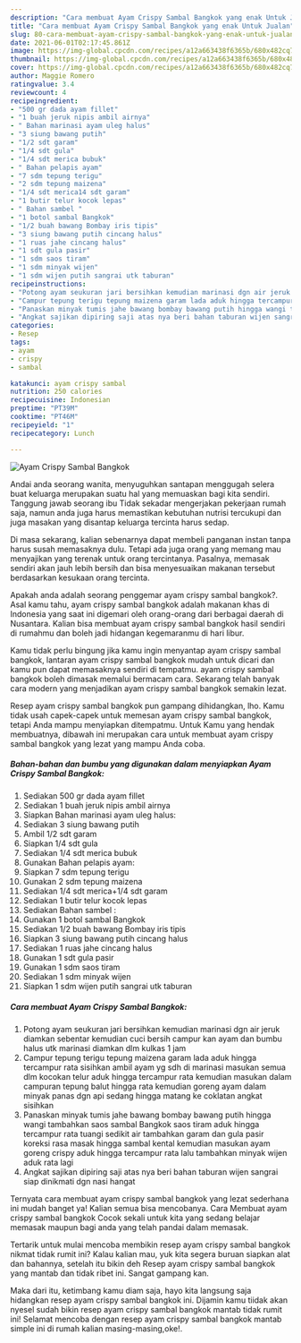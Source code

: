 ```yaml
---
description: "Cara membuat Ayam Crispy Sambal Bangkok yang enak Untuk Jualan"
title: "Cara membuat Ayam Crispy Sambal Bangkok yang enak Untuk Jualan"
slug: 80-cara-membuat-ayam-crispy-sambal-bangkok-yang-enak-untuk-jualan
date: 2021-06-01T02:17:45.861Z
image: https://img-global.cpcdn.com/recipes/a12a663438f6365b/680x482cq70/ayam-crispy-sambal-bangkok-foto-resep-utama.jpg
thumbnail: https://img-global.cpcdn.com/recipes/a12a663438f6365b/680x482cq70/ayam-crispy-sambal-bangkok-foto-resep-utama.jpg
cover: https://img-global.cpcdn.com/recipes/a12a663438f6365b/680x482cq70/ayam-crispy-sambal-bangkok-foto-resep-utama.jpg
author: Maggie Romero
ratingvalue: 3.4
reviewcount: 4
recipeingredient:
- "500 gr dada ayam fillet"
- "1 buah jeruk nipis ambil airnya"
- " Bahan marinasi ayam uleg halus"
- "3 siung bawang putih"
- "1/2 sdt garam"
- "1/4 sdt gula"
- "1/4 sdt merica bubuk"
- " Bahan pelapis ayam"
- "7 sdm tepung terigu"
- "2 sdm tepung maizena"
- "1/4 sdt merica14 sdt garam"
- "1 butir telur kocok lepas"
- " Bahan sambel "
- "1 botol sambal Bangkok"
- "1/2 buah bawang Bombay iris tipis"
- "3 siung bawang putih cincang halus"
- "1 ruas jahe cincang halus"
- "1 sdt gula pasir"
- "1 sdm saos tiram"
- "1 sdm minyak wijen"
- "1 sdm wijen putih sangrai utk taburan"
recipeinstructions:
- "Potong ayam seukuran jari bersihkan kemudian marinasi dgn air jeruk diamkan sebentar kemudian cuci bersih campur kan ayam dan bumbu halus utk marinasi diamkan dlm kulkas 1 jam"
- "Campur tepung terigu tepung maizena garam lada aduk hingga tercampur rata sisihkan ambil ayam yg sdh di marinasi masukan semua dlm kocokan telur aduk hingga tercampur rata kemudian masukan dalam campuran tepung balut hingga rata kemudian goreng ayam dalam minyak panas dgn api sedang hingga matang ke coklatan angkat sisihkan"
- "Panaskan minyak tumis jahe bawang bombay bawang putih hingga wangi tambahkan saos sambal Bangkok saos tiram aduk hingga tercampur rata tuangi sedikit air tambahkan garam dan gula pasir koreksi rasa masak hingga sambal kental kemudian masukan ayam goreng crispy aduk hingga tercampur rata lalu tambahkan minyak wijen aduk rata lagi"
- "Angkat sajikan dipiring saji atas nya beri bahan taburan wijen sangrai siap dinikmati dgn nasi hangat"
categories:
- Resep
tags:
- ayam
- crispy
- sambal

katakunci: ayam crispy sambal 
nutrition: 250 calories
recipecuisine: Indonesian
preptime: "PT39M"
cooktime: "PT46M"
recipeyield: "1"
recipecategory: Lunch

---
```



![Ayam Crispy Sambal Bangkok](https://img-global.cpcdn.com/recipes/a12a663438f6365b/680x482cq70/ayam-crispy-sambal-bangkok-foto-resep-utama.jpg)

Andai anda seorang wanita, menyuguhkan santapan menggugah selera buat keluarga merupakan suatu hal yang memuaskan bagi kita sendiri. Tanggung jawab seorang ibu Tidak sekadar mengerjakan pekerjaan rumah saja, namun anda juga harus memastikan kebutuhan nutrisi tercukupi dan juga masakan yang disantap keluarga tercinta harus sedap.

Di masa  sekarang, kalian sebenarnya dapat membeli panganan instan tanpa harus susah memasaknya dulu. Tetapi ada juga orang yang memang mau menyajikan yang terenak untuk orang tercintanya. Pasalnya, memasak sendiri akan jauh lebih bersih dan bisa menyesuaikan makanan tersebut berdasarkan kesukaan orang tercinta. 



Apakah anda adalah seorang penggemar ayam crispy sambal bangkok?. Asal kamu tahu, ayam crispy sambal bangkok adalah makanan khas di Indonesia yang saat ini digemari oleh orang-orang dari berbagai daerah di Nusantara. Kalian bisa membuat ayam crispy sambal bangkok hasil sendiri di rumahmu dan boleh jadi hidangan kegemaranmu di hari libur.

Kamu tidak perlu bingung jika kamu ingin menyantap ayam crispy sambal bangkok, lantaran ayam crispy sambal bangkok mudah untuk dicari dan kamu pun dapat memasaknya sendiri di tempatmu. ayam crispy sambal bangkok boleh dimasak memalui bermacam cara. Sekarang telah banyak cara modern yang menjadikan ayam crispy sambal bangkok semakin lezat.

Resep ayam crispy sambal bangkok pun gampang dihidangkan, lho. Kamu tidak usah capek-capek untuk memesan ayam crispy sambal bangkok, tetapi Anda mampu menyiapkan ditempatmu. Untuk Kamu yang hendak membuatnya, dibawah ini merupakan cara untuk membuat ayam crispy sambal bangkok yang lezat yang mampu Anda coba.

<!--inarticleads1-->

##### Bahan-bahan dan bumbu yang digunakan dalam menyiapkan Ayam Crispy Sambal Bangkok:

1. Sediakan 500 gr dada ayam fillet
1. Sediakan 1 buah jeruk nipis ambil airnya
1. Siapkan  Bahan marinasi ayam uleg halus:
1. Sediakan 3 siung bawang putih
1. Ambil 1/2 sdt garam
1. Siapkan 1/4 sdt gula
1. Sediakan 1/4 sdt merica bubuk
1. Gunakan  Bahan pelapis ayam:
1. Siapkan 7 sdm tepung terigu
1. Gunakan 2 sdm tepung maizena
1. Sediakan 1/4 sdt merica+1/4 sdt garam
1. Sediakan 1 butir telur kocok lepas
1. Sediakan  Bahan sambel :
1. Gunakan 1 botol sambal Bangkok
1. Sediakan 1/2 buah bawang Bombay iris tipis
1. Siapkan 3 siung bawang putih cincang halus
1. Sediakan 1 ruas jahe cincang halus
1. Gunakan 1 sdt gula pasir
1. Gunakan 1 sdm saos tiram
1. Sediakan 1 sdm minyak wijen
1. Siapkan 1 sdm wijen putih sangrai utk taburan




<!--inarticleads2-->

##### Cara membuat Ayam Crispy Sambal Bangkok:

1. Potong ayam seukuran jari bersihkan kemudian marinasi dgn air jeruk diamkan sebentar kemudian cuci bersih campur kan ayam dan bumbu halus utk marinasi diamkan dlm kulkas 1 jam
1. Campur tepung terigu tepung maizena garam lada aduk hingga tercampur rata sisihkan ambil ayam yg sdh di marinasi masukan semua dlm kocokan telur aduk hingga tercampur rata kemudian masukan dalam campuran tepung balut hingga rata kemudian goreng ayam dalam minyak panas dgn api sedang hingga matang ke coklatan angkat sisihkan
1. Panaskan minyak tumis jahe bawang bombay bawang putih hingga wangi tambahkan saos sambal Bangkok saos tiram aduk hingga tercampur rata tuangi sedikit air tambahkan garam dan gula pasir koreksi rasa masak hingga sambal kental kemudian masukan ayam goreng crispy aduk hingga tercampur rata lalu tambahkan minyak wijen aduk rata lagi
1. Angkat sajikan dipiring saji atas nya beri bahan taburan wijen sangrai siap dinikmati dgn nasi hangat




Ternyata cara membuat ayam crispy sambal bangkok yang lezat sederhana ini mudah banget ya! Kalian semua bisa mencobanya. Cara Membuat ayam crispy sambal bangkok Cocok sekali untuk kita yang sedang belajar memasak maupun bagi anda yang telah pandai dalam memasak.

Tertarik untuk mulai mencoba membikin resep ayam crispy sambal bangkok nikmat tidak rumit ini? Kalau kalian mau, yuk kita segera buruan siapkan alat dan bahannya, setelah itu bikin deh Resep ayam crispy sambal bangkok yang mantab dan tidak ribet ini. Sangat gampang kan. 

Maka dari itu, ketimbang kamu diam saja, hayo kita langsung saja hidangkan resep ayam crispy sambal bangkok ini. Dijamin kamu tiidak akan nyesel sudah bikin resep ayam crispy sambal bangkok mantab tidak rumit ini! Selamat mencoba dengan resep ayam crispy sambal bangkok mantab simple ini di rumah kalian masing-masing,oke!.

